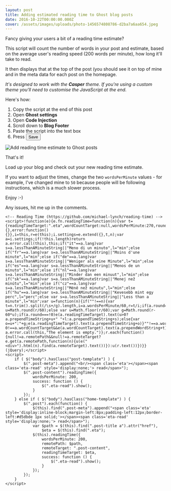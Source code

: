 ```yaml
---
layout: post
title: Adding estimated reading time to Ghost blog posts
date: 2016-10-22T00:00:00.000Z
cover: /assets/images/uploads/photo-1456574808786-d2ba7a6aa654.jpeg
---
```



Fancy giving your users a bit of a reading time estimate?

This script will count the number of words in your post and estimate, based on the average user's reading speed (200 words per minute), how long it'll take to read.

It then displays that at the top of the post (you should see it on top of mine and in the meta data for each post on the homepage.

*It's designed to work with the **Casper** theme. If you're using a custom theme you'll need to customise the JavaScript at the end.*

Here's how:

1. Copy the script at the end of this post
1. Open **Ghost settings**
1. Open **Code Injection**
1. Scroll down to **Blog Footer**
1. Paste the script into the text box
1. Press <button class="blue-btn">Save</button>

![Add reading time estimate to Ghost posts](/assets/images/uploads/Screen-Shot-2016-10-22-at-19.00.10-1.png)

That's it!

Load up your blog and check out your new reading time estimate.

If you want to adjust the times, change the two `wordsPerMinute` values - for example, I've changed mine to `50` because people will be following instructions, which is a much slower process.

Enjoy :-)

Any issues, hit me up in the comments.

```
<!-- Reading Time (https://github.com/michael-lynch/reading-time) -->
<script>!function(e){e.fn.readingTime=function(n){var t={readingTimeTarget:".eta",wordCountTarget:null,wordsPerMinute:270,round:!0,lang:"en",lessThanAMinuteString:"",prependTimeString:"",prependWordString:"",remotePath:null,remoteTarget:null,success:function(){},error:function(){}},i=this,r=e(this);i.settings=e.extend({},t,n);var a=i.settings;if(!this.length)return a.error.call(this),this;if("it"==a.lang)var s=a.lessThanAMinuteString||"Meno di un minuto",l="min";else if("fr"==a.lang)var s=a.lessThanAMinuteString||"Moins d'une minute",l="min";else if("de"==a.lang)var s=a.lessThanAMinuteString||"Weniger als eine Minute",l="min";else if("es"==a.lang)var s=a.lessThanAMinuteString||"Menos de un minuto",l="min";else if("nl"==a.lang)var s=a.lessThanAMinuteString||"Minder dan een minuut",l="min";else if("sk"==a.lang)var s=a.lessThanAMinuteString||"Menej než minútu",l="min";else if("cz"==a.lang)var s=a.lessThanAMinuteString||"Méně než minutu",l="min";else if("hu"==a.lang)var s=a.lessThanAMinuteString||"Kevesebb mint egy perc",l="perc";else var s=a.lessThanAMinuteString||"Less than a minute",l="min";var u=function(n){if(""!==n){var t=n.trim().split(/\s+/g).length,i=a.wordsPerMinute/60,r=t/i;if(a.round===!0)var u=Math.round(r/60);else var u=Math.floor(r/60);var g=Math.round(r-60*u);if(a.round===!0)e(a.readingTimeTarget).text(u>0?a.prependTimeString+u+" "+l:a.prependTimeString+s);else{var o=u+":"+g;e(a.readingTimeTarget).text(a.prependTimeString+o)}""!==a.wordCountTarget&&void 0!==a.wordCountTarget&&e(a.wordCountTarget).text(a.prependWordString+t),a.success.call(this)}else a.error.call(this,"The element is empty.")};r.each(function(){null!=a.remotePath&&null!=a.remoteTarget?e.get(a.remotePath,function(n){u(e("<div>").html(n).find(a.remoteTarget).text())}):u(r.text())})}}(jQuery);</script>
<script>
    if ( $("body").hasClass("post-template") ) {
        $(".post-meta").append("<br/><span class='eta'></span><span class='eta-read' style='display:none;'> read</span>");
        $(".post-content").readingTime({
        	wordsPerMinute: 200,
            success: function () {
                $(".eta-read").show();
            }
        });
    } else if ( $("body").hasClass("home-template") ) {
        $(".post").each(function() {
            $(this).find(".post-meta").append("<span class='eta' style='display:inline-block;margin-left:8px;padding-left:12px;border-left:#d5dbde 1px solid;'></span><span class='eta-read' style='display:none;'> read</span>");
            var $path = $(this).find(".post-title a").attr("href"),
            	$eta = $(this).find(".eta");
            $(this).readingTime({
                wordsPerMinute: 200,
                remotePath: $path,
                remoteTarget: ".post-content",
                readingTimeTarget: $eta,
                success: function () {
                	$(".eta-read").show();
                }
            });
        });
    }
</script>
```
